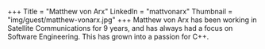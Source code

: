 +++
Title = "Matthew von Arx"
LinkedIn = "mattvonarx"
Thumbnail = "img/guest/matthew-vonarx.jpg"
+++
Matthew von Arx has been working in Satellite Communications for 9 years, and has always had a focus on Software Engineering. This has grown into a passion for C++.